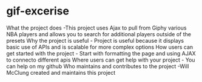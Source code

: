 # gif-excerise

What the project does
-This project uses Ajax to pull from Giphy various NBA players and allows you to search for additional players outside of the presets
Why the project is useful - Project is useful because it displays basic use of APIs and is scalable for more complex options
How users can get started with the project - Start with formatting the page and using AJAX to connecto different apis
Where users can get help with your project - You can help on my github
Who maintains and contributes to the project
-Will McClung created and maintains this project
